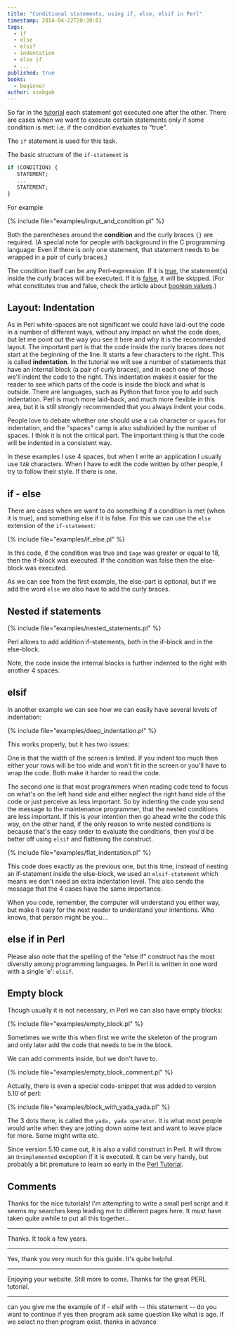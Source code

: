 ```yaml
---
title: "Conditional statements, using if, else, elsif in Perl"
timestamp: 2014-04-22T20:30:01
tags:
  - if
  - else
  - elsif
  - indentation
  - else if
  - ...
published: true
books:
  - beginner
author: szabgab
---
```



So far in the [tutorial](/perl-tutorial) each statement got executed one after the other. There
are cases when we want to execute certain statements only if some condition is met: i.e. if the condition
evaluates to "true".

The `if` statement is used for this task.


The basic structure of the `if-statement` is 

```perl
if (CONDITION) {
   STATEMENT;
   ...
   STATEMENT;
}
```

For example

{% include file="examples/input_and_condition.pl" %}

Both the parentheses around the <b>condition</b> and the curly braces `{}` are required.
(A special note for people with background in the C programming language:
Even if there is only one statement, that statement needs to be wrapped in a pair of curly braces.)

The condition itself can be any Perl-expression. If it is [true](/boolean-values-in-perl),
the statement(s) inside the curly braces will be executed. If it is [false](/boolean-values-in-perl),
it will be skipped. (For what constitutes true and false, check the article about [boolean values](/boolean-values-in-perl).)


## Layout: Indentation

As in Perl white-spaces are not significant we could have laid-out the code in a number of different ways, 
without any impact on what the code does, but let me point out the way you see it here and why
it is the recommended layout. The important part is that the code inside the curly braces does not start
at the beginning of the line. It starts a few characters to the right. This is called <b>indentation</b>.
In the tutorial we will see a number of statements that have an internal block (a pair of curly braces),
and in each one of those we'll indent the code to the right. This indentation makes it easier for the
reader to see which parts of the code is inside the block and what is outside.
There are languages, such as Python that force you to add such indentation. Perl is much more laid-back,
and much more flexible in this area, but it is still strongly recommended that you always indent your code.

People love to debate whether one should use a `tab` character or `spaces` for indentation,
and the "spaces" camp is also subdivided by the number of spaces. I think it is not the critical part.
The important thing is that the code will be indented in a consistent way.

In these examples I use 4 spaces, but when I write an application I usually use `TAB` characters.
When I have to edit the code written by other people, I try to follow their style. If there is one.

## if - else

There are cases when we want to do something if a condition is met (when it is true),
and something else if it is false.
For this we can use the `else` extension of the `if-statement`:

{% include file="examples/if_else.pl" %}

In this code, if the condition was true and `$age` was greater or equal to 18, then the if-block was executed.
If the condition was false then the else-block was executed.

As we can see from the first example, the else-part is optional, but if we add the word `else` we also have
to add the curly braces.

## Nested if statements

{% include file="examples/nested_statements.pl" %}

Perl allows to add addition if-statements, both in the if-block and in the else-block.

Note, the code inside the internal blocks is further indented to the right with another 4 spaces.

## elsif

In another example we can see how we can easily have several levels of indentation:

{% include file="examples/deep_indentation.pl" %}

This works properly, but it has two issues:

One is that the width of the screen is limited. If you indent too much then either your rows will be too wide and won't fit in
the screen or you'll have to wrap the code. Both make it harder to read the code.

The second one is that most programmers when reading code tend to focus on what's on the left hand side and either neglect the right hand side
of the code or just perceive as less important. So by indenting the code you send the message to the maintenance programmer, that the
nested conditions are less important.
If this is your intention then go ahead write the code this way, on the other hand, if the only reason to write nested conditions is
because that's the easy order to evaluate the conditions, then you'd be better off using `elsif` and flattening the construct.

{% include file="examples/flat_indentation.pl" %}

This code does exactly as the previous one, but this time, instead of nesting an if-statement inside the else-block,
we used an `elsif-statement` which means we don't need an extra indentation level.
This also sends the message that the 4 cases have the same importance.

When you code, remember, the computer will understand you either way, but make it easy for the next reader to understand
your intentions. Who knows, that person might be you...

## else if in Perl

Please also note that the spelling of the "else if" construct has the most diversity among programming languages.  In Perl it is written in one word with a single 'e': `elsif`.

## Empty block

Though usually it is not necessary, in Perl we can also have empty blocks:

{% include file="examples/empty_block.pl" %}

Sometimes we write this when first we write the skeleton of the program and only later
add the code that needs to be in the block.

We can add comments inside, but we don't have to.

{% include file="examples/empty_block_comment.pl" %}

Actually, there is even a special code-snippet that was added to version 5.10 of perl:

{% include file="examples/block_with_yada_yada.pl" %}

The 3 dots there, is called the `yada, yada operator`. It is what most people would
write when they are jotting down some text and want to leave place for more. Some might write
etc.

Since version 5.10 came out,  it is also a valid construct in Perl. It will throw an `Unimplemented` exception if it is executed.
It can be very handy, but probably a bit premature to learn so early in the [Perl Tutorial](/perl-tutorial).

## Comments

Thanks for the nice tutorials! I'm attempting to write a small perl script and it seems my searches keep leading me to different pages here. It must have taken quite awhile to put all this together...

---
Thanks. It took a few years.

<hr>
Yes, thank you very much for this guide. It's quite helpful.
<hr>

Enjoying your website. Still more to come. Thanks for the great PERL tutorial.
<hr>

can you give me the example of if - elsif with -- this statement -- do you want to continue if yes then program ask same question like what is age. if we select no then program exist.
thanks in advance


